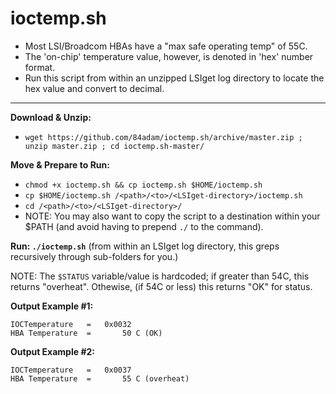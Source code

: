 # ioctemp.sh

- Most LSI/Broadcom HBAs have a "max safe operating temp" of 55C.
- The 'on-chip' temperature value, however, is denoted in 'hex' number format.
- Run this script from within an unzipped LSIget log directory to locate the hex value and convert to decimal.

---

**Download & Unzip:**

- `wget https://github.com/84adam/ioctemp.sh/archive/master.zip ; unzip master.zip ; cd ioctemp.sh-master/`

**Move & Prepare to Run:**

- `chmod +x ioctemp.sh && cp ioctemp.sh $HOME/ioctemp.sh`
- `cp $HOME/ioctemp.sh /<path>/<to>/<LSIget-directory>/ioctemp.sh`
- `cd /<path>/<to>/<LSIget-directory>/`
- NOTE: You may also want to copy the script to a destination within your $PATH (and avoid having to prepend `./` to the command).

**Run: `./ioctemp.sh`** (from within an LSIget log directory, this greps recursively through sub-folders for you.)

NOTE: The `$STATUS` variable/value is hardcoded; if greater than 54C, this returns "overheat". Othewise, (if 54C or less) this returns "OK" for status.

**Output Example #1:**

```
IOCTemperature   =   0x0032               
HBA Temperature  =       50 C (OK)  
```

**Output Example #2:**

```
IOCTemperature   =   0x0037               
HBA Temperature  =       55 C (overheat)
```
